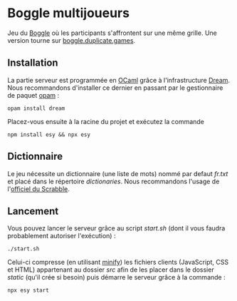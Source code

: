 # Boggle multijoueurs

Jeu du [Boggle](https://fr.wikipedia.org/wiki/Boggle) où les participants s'affrontent sur une même grille. Une version tourne sur [boggle.duplicate.games](http://boggle.duplicate.games).

## Installation

La partie serveur est programmée en [OCaml](https://ocaml.org/) grâce à l'infrastructure [Dream](https://aantron.github.io/dream/).
Nous recommandons d'installer ce dernier en passant par le gestionnaire de paquet [opam](https://opam.ocaml.org/) :

```
opam install dream
```

Placez-vous ensuite à la racine du projet et exécutez la commande

```
npm install esy && npx esy
```

## Dictionnaire

Le jeu nécessite un dictionnaire (une liste de mots) nommé par defaut _fr.txt_ et placé dans le répertoire _dictionaries_. Nous recommandons l'usage de l'[officiel du Scrabble](https://www.fisf.net/officiel-du-scrabble/presentation.html).

## Lancement

Vous pouvez lancer le serveur grâce au script _start.sh_ (dont il vous faudra probablement autoriser l'exécution) :

```
./start.sh
```

Celui-ci compresse (en utilisant [minify](https://github.com/matthiasmullie/minify)) les fichiers clients (JavaScript, CSS et HTML) appartenant au dossier _src_ afin de les placer dans le dossier _static_ (qu'il crée si besoin) puis démarre le serveur grâce à la commande :

```
npx esy start
```
